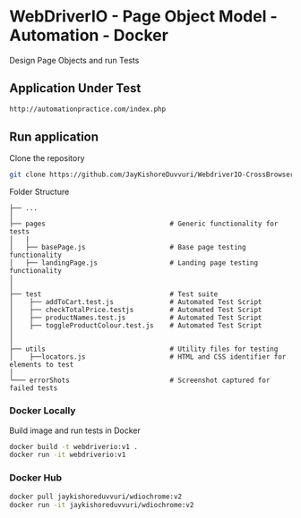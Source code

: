 # WebDriverIO - Page Object Model - Automation - Docker

Design Page Objects and run Tests

## Application Under Test
```bash
http://automationpractice.com/index.php
```

## Run application

Clone the repository

```bash
git clone https://github.com/JayKishoreDuvvuri/WebdriverIO-CrossBrowser-Test-Automation-Framework
```

Folder Structure

    ├── ...
    │
    ├── pages                               # Generic functionality for tests
    │   |
    │   ├── basePage.js                     # Base page testing functionality
    │   ├── landingPage.js                  # Landing page testing functionality
    │
    │
    ├── test                                # Test suite
    │    ├── addToCart.test.js              # Automated Test Script
    │    ├── checkTotalPrice.testjs         # Automated Test Script
    │    ├── productNames.test.js           # Automated Test Script
    │    ├── toggleProductColour.test.js    # Automated Test Script
    │
    │
    ├── utils                               # Utility files for testing
    │    ├──locators.js                     # HTML and CSS identifier for elements to test
    │
    └─── errorShots                         # Screenshot captured for failed tests


### Docker Locally
Build image and run tests in Docker

```bash
docker build -t webdriverio:v1 . 
docker run -it webdriverio:v1
```

### Docker Hub
```bash
docker pull jaykishoreduvvuri/wdiochrome:v2 
docker run -it jaykishoreduvvuri/wdiochrome:v2 
```

